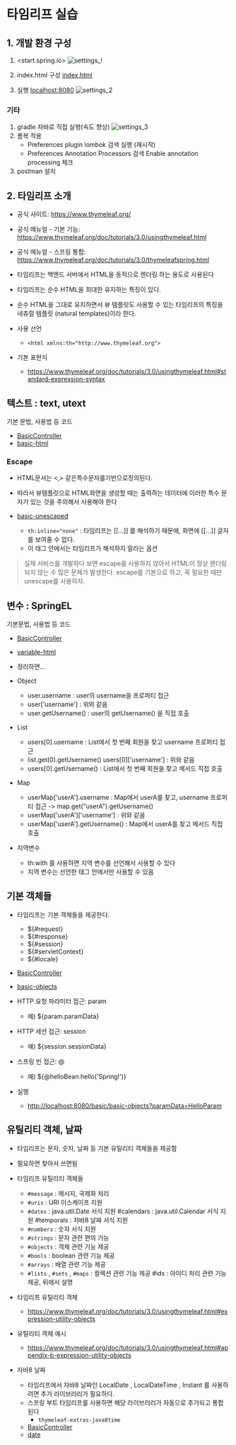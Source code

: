 # 타임리프 실습

## 1. 개발 환경 구성

1. <start.spring.io>
![settings_!](./img/settings_1.png)

2. index.html 구성
[index.html](./thymeleaf-basic/src/main/resources/static/index.html)

1. 실행 <localhost:8080>
![settings_2](./img/settings_2.png)

### 기타

1. gradle 자바로 직접 실행(속도 향상)
![settings_3](./img/settings_3.png)
2. 롬복 적용
   - Preferences plugin lombok 검색 실행 (재시작)
   - Preferences Annotation Processors 검색 Enable annotation processing 체크
3. postman 설치

## 2. 타임리프 소개

- 공식 사이트: https://www.thymeleaf.org/
- 공식 메뉴얼 - 기본 기능: https://www.thymeleaf.org/doc/tutorials/3.0/usingthymeleaf.html 
- 공식 메뉴얼 - 스프링 통합: https://www.thymeleaf.org/doc/tutorials/3.0/thymeleafspring.html

- 타임리프는 백엔드 서버에서 HTML을 동적으로 렌더링 하는 용도로 사용된다
- 타임리프는 순수 HTML을 최대한 유지하는 특징이 있다.
- 순수 HTML을 그대로 유지하면서 뷰 템플릿도 사용할 수 있는 타임리프의 특징을 네츄럴 템플릿 (natural templates)이라 한다.

- 사용 선언
  - `<html xmlns:th="http://www.thymeleaf.org">`

- 기본 표현식
  - https://www.thymeleaf.org/doc/tutorials/3.0/usingthymeleaf.html#standard-expression-syntax


## 텍스트 : text, utext

기본 문법, 사용법 등 코드
- [BasicController](./thymeleaf-basic/src/main/java/hello/thymeleafbasic/basic/BasicController.java)
- [basic-html](./thymeleaf-basic/src/main/resources/templates/basic/text-basic.html)

### Escape

- HTML문서는 <,> 같은특수문자를기반으로정의된다.
- 따라서 뷰템플릿으로 HTML화면을 생성할 때는 출력하는 데이터에 이러한 특수 문자가 있는 것을 주의해서 사용해야 한다

- [basic-unescaped](./thymeleaf-basic/src/main/resources/templates/basic/text-unescaped.html)
  - `th:inline="none"` : 타임리프는 [[...]] 를 해석하기 때문에, 화면에 [[...]] 글자를 보여줄 수 없다. 
  - 이 태그 안에서는 타임리프가 해석하지 말라는 옵션

> 실제 서비스를 개발하다 보면 escape를 사용하지 않아서 HTML이 정상 렌더링 되지 않는 수 많은 문제가 발생한다. 
> escape를 기본으로 하고, 꼭 필요한 때만 unescape를 사용하자.

## 변수 : SpringEL

기본문법, 사용법 등 코드
- [BasicController](./thymeleaf-basic/src/main/java/hello/thymeleafbasic/basic/BasicController.java)
- [variable-html](./thymeleaf-basic/src/main/resources/templates/basic/variable.html)

- 정리하면...
- Object
  - user.username : user의 username을 프로퍼티 접근
  - user['username'] : 위와 같음 
  - user.getUsername() : user의 getUsername() 을 직접 호출

- List
  - users[0].username : List에서 첫 번째 회원을 찾고 username 프로퍼티 접근
  - list.get(0).getUsername() users[0]['username'] : 위와 같음
  - users[0].getUsername() : List에서 첫 번째 회원을 찾고 메서드 직접 호출 

- Map
  - userMap['userA'].username : Map에서 userA를 찾고, username 프로퍼티 접근 -> map.get("userA").getUsername()
  - userMap['userA']['username'] : 위와 같음 
  - userMap['userA'].getUsername() : Map에서 userA를 찾고 메서드 직접 호출

- 지역변수
  - th:with 를 사용하면 지역 변수를 선언해서 사용할 수 있다
  - 지역 변수는 선언한 태그 안에서만 사용할 수 있음

## 기본 객체들

- 타임리프는 기본 객체들을 제공한다. 
  - ${#request}
  - ${#response}
  - ${#session} 
  - ${#servletContext} 
  - ${#locale}

- [BasicController](./thymeleaf-basic/src/main/java/hello/thymeleafbasic/basic/BasicController.java)
- [basic-objects](./thymeleaf-basic/src/main/resources/templates/basic/basic-objects.html)

- HTTP 요청 파라미터 접근: param 
  - 예) ${param.paramData}
- HTTP 세션 접근: session
  - 예) ${session.sessionData}
- 스프링 빈 접근: @
  - 예) ${@helloBean.hello('Spring!')}

- 실행
  - <http://localhost:8080/basic/basic-objects?paramData=HelloParam>

## 유틸리티 객체, 날짜

- 타임리프는 문자, 숫자, 날짜 등 기본 유틸리티 객체들을 제공함
- 필요하면 찾아서 쓰면됨

- 타임리프 유틸리티 객체들
  - `#message` : 메시지, 국제화 처리
  - `#uris` : URI 이스케이프 지원
  - `#dates` : java.util.Date 서식 지원 #calendars : java.util.Calendar 서식 지원 #temporals : 자바8 날짜 서식 지원
  - `#numbers` : 숫자 서식 지원
  - `#strings` : 문자 관련 편의 기능
  - `#objects` : 객체 관련 기능 제공
  - `#bools` : boolean 관련 기능 제공
  - `#arrays` : 배열 관련 기능 제공
  - `#lists` , `#sets` , `#maps` : 컬렉션 관련 기능 제공 #ids : 아이디 처리 관련 기능 제공, 뒤에서 설명

- 타임리프 유틸리티 객체
  - <https://www.thymeleaf.org/doc/tutorials/3.0/usingthymeleaf.html#expression-utility-objects>
- 유틸리티 객체 예시
  - <https://www.thymeleaf.org/doc/tutorials/3.0/usingthymeleaf.html#appendix-b-expression-utility-objects>

- 자바8 날짜
  - 타임리프에서 자바8 날짜인 LocalDate , LocalDateTime , Instant 를 사용하려면 추가 라이브러리가 필요하다. 
  - 스프링 부트 타임리프를 사용하면 해당 라이브러리가 자동으로 추가되고 통합된다
    - `thymeleaf-extras-java8time`
  - [BasicController](./thymeleaf-basic/src/main/java/hello/thymeleafbasic/basic/BasicController.java)
  - [date](./thymeleaf-basic/src/main/resources/templates/basic/date.html)